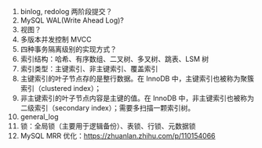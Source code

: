 1. binlog, redolog 两阶段提交？
2. MySQL WAL(Write Ahead Log)?
3. 视图？
4. 多版本并发控制 MVCC
5. 四种事务隔离级别的实现方式？
6. 索引结构：哈希、有序数组、二叉树、多叉树、跳表、LSM 树
7. 索引类型：主键索引、非主键索引、覆盖索引
8. 主键索引的叶子节点存的是整行数据。在 InnoDB 中，主键索引也被称为聚簇索引（clustered index）；
9. 非主键索引的叶子节点内容是主键的值。在 InnoDB 中，非主键索引也被称为二级索引（secondary index）；需要多扫描一颗索引树。
10. general_log 
11. 锁：全局锁（主要用于逻辑备份）、表锁、行锁、元数据锁
12. MySQL MRR 优化：https://zhuanlan.zhihu.com/p/110154066
